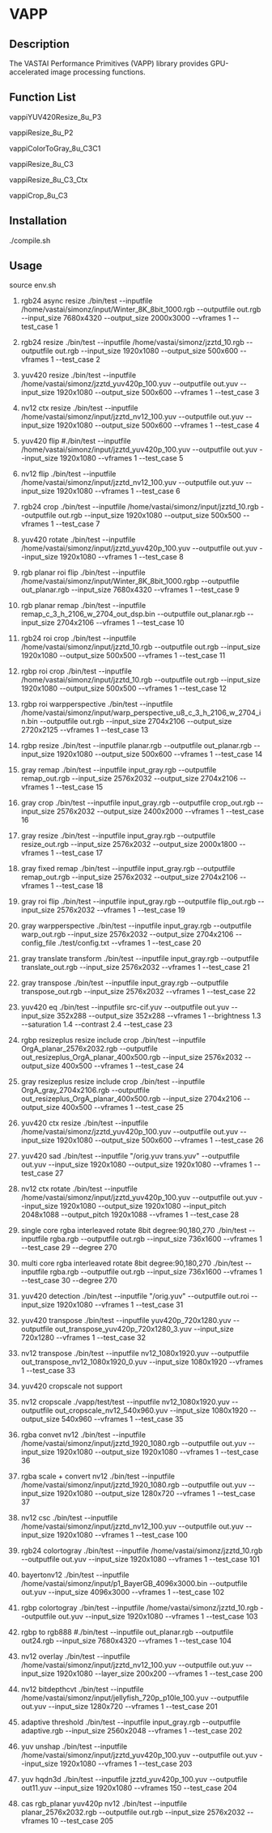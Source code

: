 # VAPP

## Description

The VASTAI Performance Primitives (VAPP) library provides GPU-accelerated image processing functions.

## Function List

vappiYUV420Resize_8u_P3

vappiResize_8u_P2

vappiColorToGray_8u_C3C1

vappiResize_8u_C3

vappiResize_8u_C3_Ctx

vappiCrop_8u_C3

## Installation

./compile.sh

## Usage

source env.sh

1. rgb24 async resize
./bin/test --inputfile /home/vastai/simonz/input/Winter_8K_8bit_1000.rgb --outputfile out.rgb --input_size 7680x4320 --output_size 2000x3000 --vframes 1 --test_case 1

2. rgb24 resize
./bin/test --inputfile /home/vastai/simonz/jzztd_10.rgb --outputfile out.rgb --input_size 1920x1080 --output_size 500x600 --vframes 1 --test_case 2

3. yuv420 resize
./bin/test --inputfile /home/vastai/simonz/jzztd_yuv420p_100.yuv --outputfile out.yuv --input_size 1920x1080 --output_size 500x600 --vframes 1 --test_case 3

4. nv12 ctx resize
./bin/test --inputfile /home/vastai/simonz/input/jzztd_nv12_100.yuv --outputfile out.yuv --input_size 1920x1080 --output_size 500x600 --vframes 1 --test_case 4

5. yuv420 flip
#./bin/test --inputfile /home/vastai/simonz/input/jzztd_yuv420p_100.yuv --outputfile out.yuv --input_size 1920x1080 --vframes 1 --test_case 5

6. nv12 flip
./bin/test --inputfile /home/vastai/simonz/input/jzztd_nv12_100.yuv --outputfile out.yuv --input_size 1920x1080 --vframes 1 --test_case 6

7. rgb24 crop
./bin/test --inputfile /home/vastai/simonz/input/jzztd_10.rgb --outputfile out.rgb --input_size 1920x1080 --output_size 500x500 --vframes 1 --test_case 7

8. yuv420 rotate
./bin/test --inputfile /home/vastai/simonz/input/jzztd_yuv420p_100.yuv --outputfile out.yuv --input_size 1920x1080 --vframes 1 --test_case 8

9. rgb planar roi flip
./bin/test --inputfile /home/vastai/simonz/input/Winter_8K_8bit_1000.rgbp --outputfile out_planar.rgb --input_size 7680x4320   --vframes 1 --test_case 9

10. rgb planar remap
./bin/test --inputfile remap_c_3_h_2106_w_2704_out_dsp.bin --outputfile out_planar.rgb --input_size 2704x2106   --vframes 1 --test_case 10

11. rgb24 roi crop
./bin/test --inputfile /home/vastai/simonz/input/jzztd_10.rgb --outputfile out.rgb --input_size 1920x1080 --output_size 500x500 --vframes 1 --test_case 11

12. rgbp roi crop
./bin/test --inputfile /home/vastai/simonz/input/jzztd_10.rgb --outputfile out.rgb --input_size 1920x1080 --output_size 500x500 --vframes 1 --test_case 12

13. rgbp roi warpperspective
./bin/test --inputfile /home/vastai/simonz/input/warp_perspective_u8_c_3_h_2106_w_2704_in.bin --outputfile out.rgb --input_size 2704x2106 --output_size 2720x2125 --vframes 1 --test_case 13

14. rgbp resize
./bin/test --inputfile planar.rgb --outputfile out_planar.rgb --input_size 1920x1080 --output_size 500x600 --vframes 1 --test_case 14

15. gray remap
./bin/test --inputfile input_gray.rgb --outputfile remap_out.rgb --input_size 2576x2032 --output_size 2704x2106  --vframes 1 --test_case 15

16. gray crop
./bin/test --inputfile input_gray.rgb  --outputfile crop_out.rgb --input_size 2576x2032 --output_size 2400x2000 --vframes 1 --test_case 16

17. gray resize
./bin/test --inputfile input_gray.rgb  --outputfile resize_out.rgb --input_size 2576x2032 --output_size 2000x1800 --vframes 1 --test_case 17

18. gray fixed remap
./bin/test --inputfile input_gray.rgb --outputfile remap_out.rgb --input_size 2576x2032 --output_size 2704x2106  --vframes 1 --test_case 18

19. gray roi flip
./bin/test --inputfile input_gray.rgb --outputfile flip_out.rgb --input_size 2576x2032 --vframes 1 --test_case 19

20. gray warpperspective
./bin/test --inputfile input_gray.rgb --outputfile warp_out.rgb --input_size 2576x2032 --output_size 2704x2106 --config_file ./test/config.txt --vframes 1 --test_case 20

21. gray translate transform
./bin/test --inputfile input_gray.rgb --outputfile translate_out.rgb --input_size 2576x2032 --vframes 1 --test_case 21

22. gray transpose
./bin/test --inputfile input_gray.rgb --outputfile transpose_out.rgb --input_size 2576x2032 --vframes 1 --test_case 22

23. yuv420 eq
./bin/test --inputfile src-cif.yuv --outputfile out.yuv --input_size 352x288 --output_size 352x288 --vframes 1 --brightness 1.3 --saturation 1.4 --contrast 2.4  --test_case 23

24. rgbp resizeplus resize include crop
./bin/test --inputfile OrgA_planar_2576x2032.rgb --outputfile out_resizeplus_OrgA_planar_400x500.rgb --input_size 2576x2032 --output_size 400x500 --vframes 1 --test_case 24

25. gray resizeplus resize include crop
./bin/test --inputfile OrgA_gray_2704x2106.rgb --outputfile out_resizeplus_OrgA_planar_400x500.rgb --input_size 2704x2106 --output_size 400x500 --vframes 1 --test_case 25

26. yuv420 ctx  resize
./bin/test --inputfile /home/vastai/simonz/jzztd_yuv420p_100.yuv --outputfile out.yuv --input_size 1920x1080 --output_size 500x600 --vframes 1 --test_case 26

27. yuv420 sad
./bin/test --inputfile "/orig.yuv trans.yuv" --outputfile out.yuv --input_size 1920x1080 --output_size 1920x1080 --vframes 1  --test_case 27

28. nv12 ctx rotate
./bin/test --inputfile /home/vastai/simonz/input/jzztd_yuv420p_100.yuv --outputfile out.yuv --input_size 1920x1080 --output_size 1920x1080 --input_pitch 2048x1088 --output_pitch 1920x1088 --vframes 1 --test_case 28

29. single core rgba interleaved rotate 8bit degree:90,180,270
./bin/test --inputfile rgba.rgb --outputfile out.rgb --input_size 736x1600 --vframes 1 --test_case 29 --degree 270

30. multi core rgba interleaved rotate 8bit degree:90,180,270
./bin/test --inputfile rgba.rgb --outputfile out.rgb --input_size 736x1600 --vframes 1 --test_case 30 --degree 270

31. yuv420 detection
./bin/test --inputfile "/orig.yuv" --outputfile out.roi --input_size 1920x1080 --vframes 1  --test_case 31

32. yuv420 transpose
./bin/test --inputfile yuv420p_720x1280.yuv --outputfile out_transpose_yuv420p_720x1280_3.yuv --input_size 720x1280 --vframes 1 --test_case 32

33. nv12 transpose
./bin/test --inputfile nv12_1080x1920.yuv --outputfile out_transpose_nv12_1080x1920_0.yuv --input_size 1080x1920 --vframes 1 --test_case 33

34. yuv420 cropscale not support

35. nv12 cropscale
./vapp/test/test --inputfile nv12_1080x1920.yuv --outputfile out_cropscale_nv12_540x960.yuv --input_size 1080x1920 --output_size 540x960 --vframes 1 --test_case 35

36. rgba convet nv12
./bin/test --inputfile /home/vastai/simonz/input/jzztd_1920_1080.rgb --outputfile out.yuv --input_size 1920x1080 --output_size 1920x1080 --vframes 1 --test_case 36

37. rgba scale + convert nv12
./bin/test --inputfile /home/vastai/simonz/input/jzztd_1920_1080.rgb --outputfile out.yuv --input_size 1920x1080 --output_size 1280x720  --vframes 1 --test_case 37

100. nv12 csc
./bin/test --inputfile /home/vastai/simonz/input/jzztd_nv12_100.yuv --outputfile out.yuv --input_size 1920x1080 --vframes 1 --test_case 100

101. rgb24 colortogray
./bin/test --inputfile /home/vastai/simonz/jzztd_10.rgb --outputfile out.yuv --input_size 1920x1080 --vframes 1 --test_case 101

102. bayertonv12
./bin/test --inputfile /home/vastai/simonz/input/p1_BayerGB_4096x3000.bin --outputfile out.yuv --input_size 4096x3000   --vframes 1 --test_case 102

103. rgbp colortogray
./bin/test --inputfile /home/vastai/simonz/jzztd_10.rgb --outputfile out.yuv --input_size 1920x1080 --vframes 1 --test_case 103

104. rgbp to rgb888
#./bin/test --inputfile out_planar.rgb --outputfile out24.rgb --input_size 7680x4320 --vframes 1 --test_case 104

200. nv12 overlay
./bin/test --inputfile /home/vastai/simonz/input/jzztd_nv12_100.yuv --outputfile out.yuv --input_size 1920x1080 --layer_size 200x200 --vframes 1 --test_case 200

201. nv12 bitdepthcvt
./bin/test --inputfile /home/vastai/simonz/input/jellyfish_720p_p10le_100.yuv --outputfile out.yuv --input_size 1280x720 --vframes 1 --test_case 201

202. adaptive threshold
./bin/test --inputfile input_gray.rgb --outputfile adaptive.rgb --input_size 2560x2048 --vframes 1 --test_case 202

203. yuv unshap
./bin/test --inputfile /home/vastai/simonz/input/jzztd_yuv420p_100.yuv --outputfile out.yuv --input_size 1920x1080 --vframes 1 --test_case 203

204. yuv hqdn3d
 ./bin/test --inputfile jzztd_yuv420p_100.yuv --outputfile out11.yuv --input_size 1920x1080 --vframes 150 --test_case 204

205. cas rgb_planar yuv420p nv12
 ./bin/test --inputfile planar_2576x2032.rgb --outputfile out.rgb --input_size 2576x2032 --vframes 10 --test_case 205
